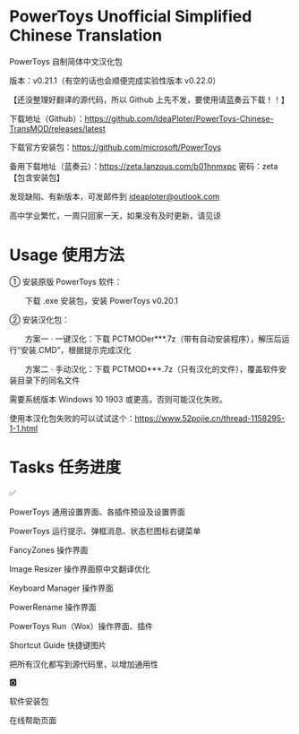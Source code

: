 # PowerToys Unofficial Simplified Chinese Translation

PowerToys 自制简体中文汉化包

版本：v0.21.1（有空的话也会顺便完成实验性版本 v0.22.0）

【还没整理好翻译的源代码，所以 Github 上先不发，要使用请蓝奏云下载！！】

下载地址（Github）：https://github.com/IdeaPloter/PowerToys-Chinese-TransMOD/releases/latest

下载官方安装包：https://github.com/microsoft/PowerToys

备用下载地址（蓝奏云）：https://zeta.lanzous.com/b01hnmxpc 密码：zeta 【包含安装包】

发现缺陷、有新版本，可发邮件到 ideaploter@outlook.com

高中学业繁忙，一周只回家一天，如果没有及时更新，请见谅

# Usage 使用方法

① 安装原版 PowerToys 软件：

　　下载 .exe 安装包，安装 PowerToys v0.20.1

② 安装汉化包：

　　方案一 · 一键汉化：下载 PCTMODer***.7z（带有自动安装程序），解压后运行“安装.CMD”，根据提示完成汉化

　　方案二 · 手动汉化：下载 PCTMOD***.7z（只有汉化的文件），覆盖软件安装目录下的同名文件

需要系统版本 Windows 10 1903 或更高，否则可能汉化失败。

使用本汉化包失败的可以试试这个：https://www.52pojie.cn/thread-1158295-1-1.html

# Tasks 任务进度

✅

PowerToys 通用设置界面、各插件预设及设置界面

PowerToys 运行提示、弹框消息、状态栏图标右键菜单

FancyZones 操作界面

Image Resizer 操作界面原中文翻译优化

Keyboard Manager 操作界面

PowerRename 操作界面

PowerToys Run（Wox）操作界面、插件

Shortcut Guide 快捷键图片

把所有汉化都写到源代码里，以增加通用性

🅾

软件安装包

在线帮助页面
